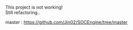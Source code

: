 This project is not working!<br>
Still refactoring..

master : https://github.com/Jin02/SOCEngine/tree/master
